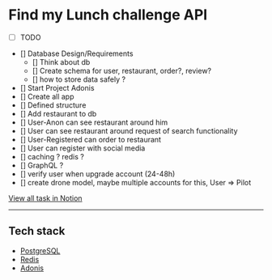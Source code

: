 # Find my Lunch challenge API

* [ ] TODO
* [] Database Design/Requirements
    * [] Think about db
    * [] Create schema for user, restaurant, order?, review?
    * [] how to store data safely ?
* [] Start Project Adonis
* [] Create all app
* [] Defined structure
* [] Add restaurant to db
* [] User-Anon can see restaurant around him 
* [] User can see restaurant around request of search functionality 
* [] User-Registered can order to restaurant 
* [] User can register with social media
* [] caching ? redis ?  
* [] GraphQL ?  
* [] verify user when upgrade account (24-48h)  
* [] create drone model, maybe multiple accounts for this, User => Pilot  
 
[View all task in Notion](https://labboxstudio.notion.site/Tech-exercise-76273486360a47cdba1a693de4338baf)

-----------------------------------------

## Tech stack

- [PostgreSQL](https://www.postgresql.org/)
- [Redis](https://redis.io/)
- [Adonis](https://docs.adonisjs.com/guides/introduction)
